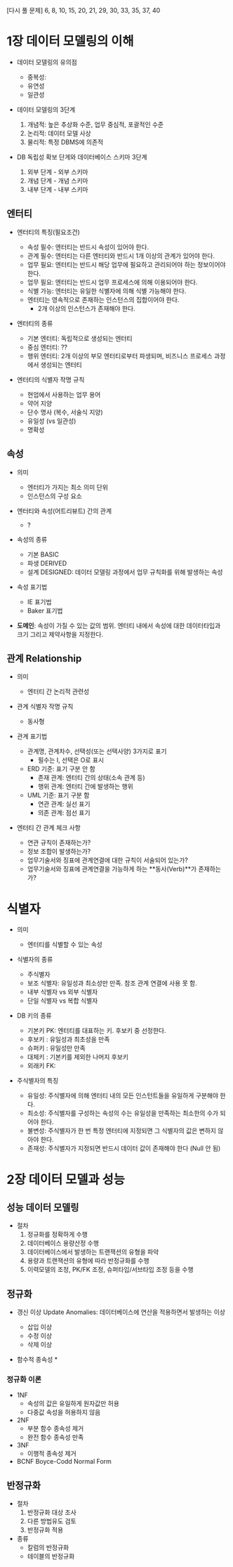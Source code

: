 [다시 풀 문제]
6, 8, 10, 15, 20, 21, 29, 30, 33, 35, 37, 40

#   1장 데이터 모델링의 이해

*   데이터 모델링의 유의점
    *   중복성: 
    *   유연성
    *   일관성

*   데이터 모델링의 3단계
    1.  개념적: 높은 추상화 수준, 업무 중심적, 포괄적인 수준
    2.  논리적: 데이터 모델 사상
    3.  물리적: 특정 DBMS에 의존적

*   DB 독립성 확보 단게와 데이터베이스 스키마 3단계
    1.  외부 단계 - 외부 스키마
    2.  개념 단계 - 개념 스키마
    3.  내부 단계 - 내부 스키마

##  엔터티
*   엔터티의 특징(필요조건)
    *   속성 필수: 엔터티는 반드시 속성이 있어야 한다.
    *   관계 필수: 엔터티는 다른 엔터티와 반드시 1개 이상의 관계가 있어야 한다.
    *   업무 필요: 엔터티는 반드시 해당 업무에 필요하고 관리되어야 하는 정보이어야 한다.
    *   업무 필요: 엔터티는 반드시 업무 프로세스에 의해 이용되어야 한다.
    *   식별 가능: 엔터티는 유일한 식별자에 의해 식별 가능해야 한다.
    *   엔터티는 영속적으로 존재하는 인스턴스의 집합이어야 한다.
        +   2개 이상의 인스턴스가 존재해야 한다.

*   엔터티의 종류
    *   기본 엔터티: 독립적으로 생성되는 엔터티
    *   중심 엔터티: ??
    *   행위 엔터티: 2개 이상의 부모 엔터티로부터 파생되며, 비즈니스 프로세스 과정에서 생성되는 엔터티

*   엔터티의 식별자 작명 규칙
    *   현업에서 사용하는 업무 용어
    *   약어 지양
    *   단수 명사 (복수, 서술식 지양)
    *   유일성 (vs 일관성)
    *   명확성

##  속성
*   의미
    *   엔터티가 가지는 최소 의미 단위
    *   인스턴스의 구성 요소

*   엔터티와 속성(어트리뷰트) 간의 관계
    *   ?

*   속성의 종류
    *   기본 BASIC
    *   파생 DERIVED
    *   설계 DESIGNED: 데이터 모델링 과정에서 업무 규칙화를 위해 발생하는 속성

*   속성 표기법
    *   IE 표기법
    *   Baker 표기법

*   **도메인**: 속성이 가질 수 있는 값의 범위. 엔터티 내에서 속성에 대한 데이터타입과 크기 그리고 제약사항을 지정한다.

##  관계 Relationship
*   의미
    *   엔터티 간 논리적 관련성

*   관계 식별자 작명 규칙
    *   동사형

*   관계 표기법
    *   관계명, 관계차수, 선택성(또는 선택사양) 3가지로 표기
        +   필수는 I, 선택은 O로 표시
    *   ERD 기준: 표기 구분 안 함
        *   존재 관계: 엔터티 간의 상태(소속 관계 등)
        *   행위 관계: 엔터티 간에 발생하는 행위
    *   UML 기준: 표기 구분 함
        *   연관 관계: 실선 표기
        *   의존 관계: 점선 표기

*   엔터티 간 관계 체크 사항
    *   연관 규칙이 존재하는가?
    *   정보 조합이 발생하는가?
    *   업무기술서와 징표에 관계연결에 대한 규칙이 서술되어 있는가?
    *   업무기술서와 징표에 관계연결을 가능하게 하는 **동사(Verb)**가 존재하는가?

#   식별자
*   의미
    *   엔터티를 식별할 수 있는 속성

*   식별자의 종류
    *   주식별자
    *   보조 식별자: 유일성과 최소성만 만족. 참조 관계 연결에 사용 못 함.
    *   내부 식별자 vs 외부 식별자
    *   단일 식별자 vs 복합 식별자

*   DB 키의 종류
    *   기본키 PK: 엔터티를 대표하는 키. 후보키 중 선정한다.
    *   후보키   : 유일성과 최초성을 만족
    *   슈퍼키   : 유일성만 만족
    *   대체키   : 기본키를 제외한 나머지 후보키
    *   외래키 FK: 

*   주식별자의 특징
    *   유일성: 주식별자에 의해 엔터티 내의 모든 인스턴트들을 유일하게 구분해야 한다.
    *   최소성: 주식별자를 구성하는 속성의 수는 유일성을 만족하는 최소한의 수가 되어야 한다.
    *   불변성: 주식별자가 한 번 특정 엔터티에 지정되면 그 식별자의 값은 변하지 않아야 한다.
    *   존재성: 주식별자가 지정되면 반드시 데이터 값이 존재해야 한다 (Null 안 됨)


#   2장 데이터 모델과 성능

##  성능 데이터 모델링

*   절차
    1.  정규화를 정확하게 수행
    2.  데이터베이스 용량산정 수행
    3.  데이터베이스에서 발생하는 트랜잭션의 유형을 파악
    4.  용량과 트랜잭션의 유형에 따라 반정규화를 수행
    5.  이력모델의 조정, PK/FK 조정, 슈퍼타입/서브타입 조정 등을 수행

##  정규화
*   갱신 이상 Update Anomalies: 데이터베이스에 연산을 적용하면서 발생하는 이상
    *   삽입 이상
    *   수정 이상
    *   삭제 이상

*   함수적 종속성
    *   

### 정규화 이론
*   1NF
    *   속성의 값은 유일하게 원자값만 허용
    *   다중값 속성을 허용하지 않음
*   2NF
    *   부분 함수 종속성 제거
    *   완전 함수 종속성 만족
*   3NF
    *   이행적 종속성 제거
*   BCNF Boyce-Codd Normal Form

##  반정규화
*   절차
    1.  반정규화 대상 조사
    2.  다른 방법유도 검토
    3.  반정규화 적용
*   종류
    *   칼럼의 반정규화
    *   테이블의 반정규화